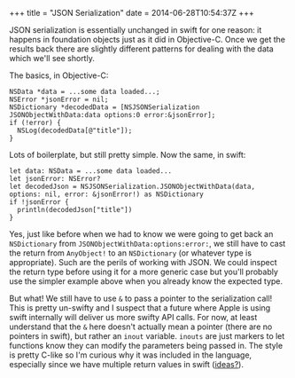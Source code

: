 +++
title = "JSON Serialization"
date = 2014-06-28T10:54:37Z
+++

JSON serialization is essentially unchanged in swift for one reason: it happens in foundation objects just as it did in Objective-C. Once we get the results back there are slightly different patterns for dealing with the data which we'll see shortly.

The basics, in Objective-C:

    NSData *data = ...some data loaded...;
    NSError *jsonError = nil;
    NSDictionary *decodedData = [NSJSONSerialization JSONObjectWithData:data options:0 error:&jsonError];
    if (!error) {
      NSLog(decodedData[@"title"]);
    }

Lots of boilerplate, but still pretty simple. Now the same, in swift:

    let data: NSData = ...some data loaded...
    let jsonError: NSError?
    let decodedJson = NSJSONSerialization.JSONObjectWithData(data, options: nil, error: &jsonError!) as NSDictionary
    if !jsonError {
      println(decodedJson["title"])
    }

Yes, just like before when we had to know we were going to get back an `NSDictionary` from `JSONObjectWithData:options:error:`, we still have to cast the return from `AnyObject!` to an `NSDictionary` (or whatever type is appropriate). Such are the perils of working with JSON. We could inspect the return type before using it for a more generic case but you'll probably use the simpler example above when you already know the expected type.

But what! We still have to use `&` to pass a pointer to the serialization call! This is pretty un-swifty and I suspect that a future where Apple is using swift internally will deliver us more swifty API calls. For now, at least understand that the `&` here doesn't actually mean a pointer (there are no pointers in swift), but rather an `inout` variable. `inouts` are just markers to let functions know they can modify the parameters being passed in. The style is pretty C-like so I'm curious why it was included in the language, especially since we have multiple return values in swift ([ideas?](mailto:nick.oneill@gmail.com)).
